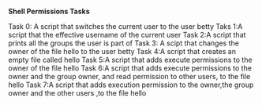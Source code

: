 **Shell Permissions Tasks**

Task 0: A script that switches the current user to the user betty
Taks 1:A script that the effective username of the current user
Task 2:A script that prints all the groups the user is part of
Task 3: A scipt that changes the owner of the file hello to the user betty
Task 4:A script that creates an empty file called hello
Task 5:A script that adds execute permissions to the owner of the file hello
Task 6:A script that adds execute permissions to the owner and the group owner, and read permission to other users, to the file hello
Task 7:A script that adds execution permission to the owner,the group owner and the other users ,to the file hello 
